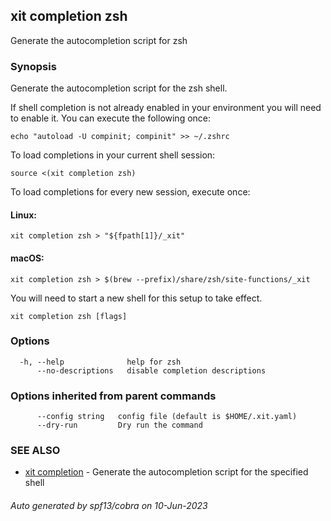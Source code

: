## xit completion zsh

Generate the autocompletion script for zsh

### Synopsis

Generate the autocompletion script for the zsh shell.

If shell completion is not already enabled in your environment you will need
to enable it.  You can execute the following once:

	echo "autoload -U compinit; compinit" >> ~/.zshrc

To load completions in your current shell session:

	source <(xit completion zsh)

To load completions for every new session, execute once:

#### Linux:

	xit completion zsh > "${fpath[1]}/_xit"

#### macOS:

	xit completion zsh > $(brew --prefix)/share/zsh/site-functions/_xit

You will need to start a new shell for this setup to take effect.


```
xit completion zsh [flags]
```

### Options

```
  -h, --help              help for zsh
      --no-descriptions   disable completion descriptions
```

### Options inherited from parent commands

```
      --config string   config file (default is $HOME/.xit.yaml)
      --dry-run         Dry run the command
```

### SEE ALSO

* [xit completion](xit_completion.md)	 - Generate the autocompletion script for the specified shell

###### Auto generated by spf13/cobra on 10-Jun-2023
